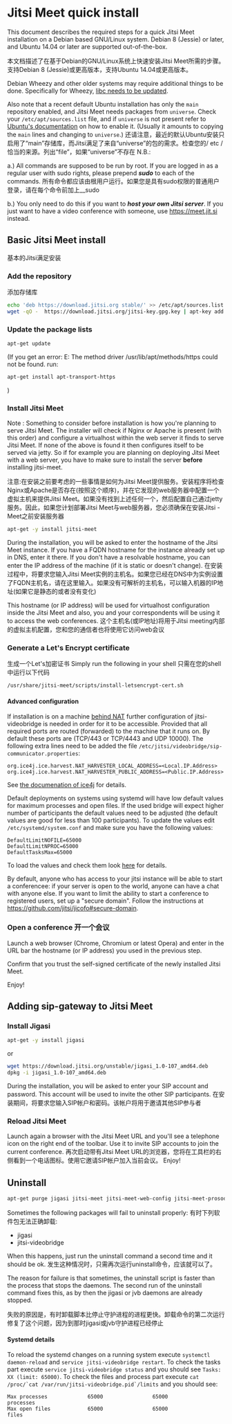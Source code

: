 # Jitsi Meet quick install

This document describes the required steps for a quick Jitsi Meet installation on a Debian based GNU/Linux system. Debian 8 (Jessie) or later, and Ubuntu 14.04 or later are supported out-of-the-box.

本文档描述了在基于Debian的GNU/Linux系统上快速安装Jitsi Meet所需的步骤。支持Debian 8 (Jessie)或更高版本，支持Ubuntu 14.04或更高版本。

Debian Wheezy and other older systems may require additional things to be done. Specifically for Wheezy, [libc needs to be updated](http://lists.jitsi.org/pipermail/users/2015-September/010064.html).

Also note that a recent default Ubuntu installation has only the `main` repository enabled, and Jitsi Meet needs packages from `universe`. Check your `/etc/apt/sources.list` file, and if `universe` is not present refer to [Ubuntu's documentation](https://help.ubuntu.com/community/Repositories/Ubuntu) on how to enable it. (Usually it amounts to copying the `main` lines and changing to `universe`.)
还请注意，最近的默认Ubuntu安装只启用了“main”存储库，而Jitsi满足了来自“universe”的包的需求。检查您的/ etc /恰当的来源。列出“file”，如果“universe”不存在
N.B.: 

a.) All commands are supposed to be run by root. If you are logged in as a regular user with sudo rights, please prepend ___sudo___ to each of the commands.
所有命令都应该由根用户运行。如果您是具有sudo权限的普通用户登录，请在每个命令前加上__sudo

b.) You only need to do this if you want to ___host your own Jitsi server___. If you just want to have a video conference with someone, use https://meet.jit.si instead.

## Basic Jitsi Meet install
基本的Jitsi满足安装
### Add the repository
添加存储库
```sh
echo 'deb https://download.jitsi.org stable/' >> /etc/apt/sources.list.d/jitsi-stable.list
wget -qO -  https://download.jitsi.org/jitsi-key.gpg.key | apt-key add -
```

### Update the package lists

```sh
apt-get update
```

(If you get an error:
E: The method driver /usr/lib/apt/methods/https could not be found.
run:
```sh
apt-get install apt-transport-https
```
)

### Install Jitsi Meet

Note : Something to consider before installation is how you're planning to serve Jitsi Meet. The installer will check if Nginx or Apache is present (with this order) and configure a virtualhost within the web server it finds to serve Jitsi Meet. If none of the above is found it then configures itself to be served via jetty. So if for example you are planning on deploying Jitsi Meet with a web server, you have to make sure to install the server **before** installing jitsi-meet.

注意:在安装之前要考虑的一些事情是如何为Jitsi Meet提供服务。安装程序将检查Nginx或Apache是否存在(按照这个顺序)，并在它发现的web服务器中配置一个虚拟主机来提供Jitsi Meet。如果没有找到上述任何一个，然后配置自己通过jetty服务。因此，如果您计划部署Jitsi Meet与web服务器，您必须确保在安装Jitsi - Meet之前安装服务器
```sh
apt-get -y install jitsi-meet
```

During the installation, you will be asked to enter the hostname of the Jitsi Meet instance. If you have a FQDN hostname for the instance already set up in DNS, enter it there. If you don't have a resolvable hostname, you can enter the IP address of the machine (if it is static or doesn't change).
在安装过程中，将要求您输入Jitsi Meet实例的主机名。如果您已经在DNS中为实例设置了FQDN主机名，请在这里输入。如果没有可解析的主机名，可以输入机器的IP地址(如果它是静态的或者没有变化)

This hostname (or IP address) will be used for virtualhost configuration inside the Jitsi Meet and also, you and your correspondents will be using it to access the web conferences.
这个主机名(或IP地址)将用于Jitsi meeting内部的虚拟主机配置，您和您的通信者也将使用它访问web会议
### Generate a Let's Encrypt certificate 
生成一个Let's加密证书
Simply run the following in your shell
只需在您的shell中运行以下代码
```sh
/usr/share/jitsi-meet/scripts/install-letsencrypt-cert.sh
```

#### Advanced configuration
If installation is on a machine [behind NAT](https://github.com/jitsi/jitsi-meet/blob/master/doc/faq.md) further configuration of jitsi-videobridge is needed in order for it to be accessible.
Provided that all required ports are routed (forwarded) to the machine that it runs on. By default these ports are (TCP/443 or TCP/4443 and UDP 10000).
The following extra lines need to be added the file `/etc/jitsi/videobridge/sip-communicator.properties`:
```
org.ice4j.ice.harvest.NAT_HARVESTER_LOCAL_ADDRESS=<Local.IP.Address>
org.ice4j.ice.harvest.NAT_HARVESTER_PUBLIC_ADDRESS=<Public.IP.Address>
```
See [the documenation of ice4j](https://github.com/jitsi/ice4j/blob/master/doc/configuration.md)
for details.

Default deployments on systems using systemd will have low default values for maximum processes and open files. If the used bridge will expect higher number of participants the default values need to be adjusted (the default values are good for less than 100 participants).
To update the values edit `/etc/systemd/system.conf` and make sure you have the following values:
```
DefaultLimitNOFILE=65000
DefaultLimitNPROC=65000
DefaultTasksMax=65000
```
To load the values and check them look [here](#systemd-details) for details.

By default, anyone who has access to your jitsi instance will be able to start a conferencee: if your server is open to the world, anyone can have a chat with anyone else. If you want to limit the ability to start a conference to registered users, set up a "secure domain". Follow the instructions at https://github.com/jitsi/jicofo#secure-domain.

### Open a conference 开一个会议

Launch a web browser (Chrome, Chromium or latest Opera) and enter in the URL bar the hostname (or IP address) you used in the previous step.

Confirm that you trust the self-signed certificate of the newly installed Jitsi Meet.

Enjoy!

## Adding sip-gateway to Jitsi Meet

### Install Jigasi

```sh
apt-get -y install jigasi
```
or

```sh
wget https://download.jitsi.org/unstable/jigasi_1.0-107_amd64.deb
dpkg -i jigasi_1.0-107_amd64.deb
```

During the installation, you will be asked to enter your SIP account and password. This account will be used to invite the other SIP participants.
在安装期间，将要求您输入SIP帐户和密码。该帐户将用于邀请其他SIP参与者
### Reload Jitsi Meet

Launch again a browser with the Jitsi Meet URL and you'll see a telephone icon on the right end of the toolbar. Use it to invite SIP accounts to join the current conference.
再次启动带有Jitsi Meet URL的浏览器，您将在工具栏的右侧看到一个电话图标。使用它邀请SIP帐户加入当前会议。
Enjoy!

## Uninstall

```sh
apt-get purge jigasi jitsi-meet jitsi-meet-web-config jitsi-meet-prosody jitsi-meet-web jicofo jitsi-videobridge
```

Sometimes the following packages will fail to uninstall properly:
有时下列软件包无法正确卸载:
- jigasi
- jitsi-videobridge

When this happens, just run the uninstall command a second time and it should be ok.
发生这种情况时，只需再次运行uninstall命令，应该就可以了。

The reason for failure is that sometimes, the uninstall script is faster than the process that stops the daemons. The second run of the uninstall command fixes this, as by then the jigasi or jvb daemons are already stopped.

失败的原因是，有时卸载脚本比停止守护进程的进程更快。卸载命令的第二次运行修复了这个问题，因为到那时jigasi或jvb守护进程已经停止
#### Systemd details
To reload the systemd changes on a running system execute `systemctl daemon-reload` and `service jitsi-videobridge restart`.
To check the tasks part execute `service jitsi-videobridge status` and you should see `Tasks: XX (limit: 65000)`.
To check the files and process part execute ```cat /proc/`cat /var/run/jitsi-videobridge.pid`/limits``` and you should see:
```
Max processes             65000                65000                processes
Max open files            65000                65000                files
```

